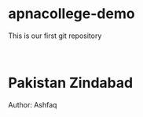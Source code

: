 # apnacollege-demo
This is our first git repository

<br>
<h1>Pakistan Zindabad</h1>
Author: Ashfaq

